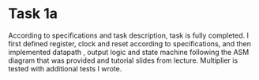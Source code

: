 # Task 1a
According to specifications and task description, task is fully completed. 
I first defined register, clock and reset according to specifications, 
and then implemented datapath , output logic and state machine following the ASM diagram that was provided and tutorial slides from lecture. 
Multiplier is tested with additional tests I wrote. 
